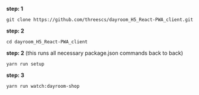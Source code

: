 **step: 1**
```
git clone https://github.com/threescs/dayroom_H5_React-PWA_client.git
```

**step: 2**
```
cd dayroom_H5_React-PWA_client
```

**step: 2** (this runs all necessary package.json commands back to back)
```
yarn run setup
```

**step: 3**
```
yarn run watch:dayroom-shop
```
